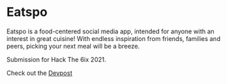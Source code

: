 # Eatspo

Eatspo is a food-centered social media app, intended for anyone with an interest in great cuisine! With endless inspiration from friends, families and peers, picking your next meal will be a breeze. 

Submission for Hack The 6ix 2021.

Check out the [Devpost](https://devpost.com/software/eatspo)
